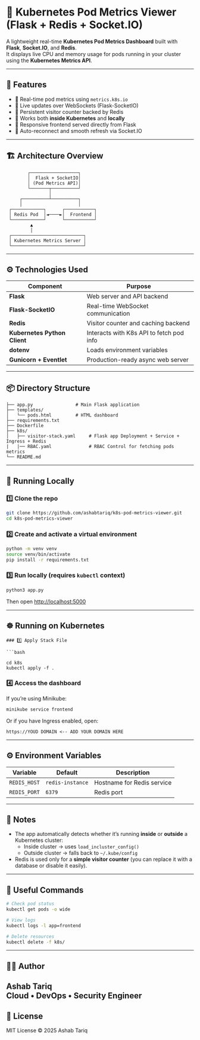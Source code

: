 # 🚀 Kubernetes Pod Metrics Viewer (Flask + Redis + Socket.IO)

A lightweight real-time **Kubernetes Pod Metrics Dashboard** built with **Flask**, **Socket.IO**, and **Redis**.  
It displays live CPU and memory usage for pods running in your cluster using the **Kubernetes Metrics API**.

---

## 🧩 Features

- 🔹 Real-time pod metrics using `metrics.k8s.io`
- 🔹 Live updates over WebSockets (Flask-SocketIO)
- 🔹 Persistent visitor counter backed by Redis
- 🔹 Works both **inside Kubernetes** and **locally**
- 🔹 Responsive frontend served directly from Flask
- 🔹 Auto-reconnect and smooth refresh via Socket.IO

---

## 🏗️ Architecture Overview

```
        ┌──────────────────┐
        │  Flask + SocketIO│
        │ (Pod Metrics API)│
        └───────┬──────────┘
                │
     ┌──────────┴──────────┐
     │                     │
 ┌────────────┐      ┌───────────┐
 │ Redis Pod  │◄────►│  Frontend │
 └────────────┘      └───────────┘
         ▲
         │
 ┌───────────────────────────┐
 │ Kubernetes Metrics Server │
 └───────────────────────────┘
```

---

## ⚙️ Technologies Used

| Component | Purpose |
|------------|----------|
| **Flask** | Web server and API backend |
| **Flask-SocketIO** | Real-time WebSocket communication |
| **Redis** | Visitor counter and caching backend |
| **Kubernetes Python Client** | Interacts with K8s API to fetch pod info |
| **dotenv** | Loads environment variables |
| **Gunicorn + Eventlet** | Production-ready async web server |

---

## 📦 Directory Structure

```
├── app.py                # Main Flask application
├── templates/
│   └── pods.html         # HTML dashboard
├── requirements.txt
├── Dockerfile
├── k8s/
│   ├── visitor-stack.yaml     # Flask app Deployment + Service + Ingress + Redis
|   |── RBAC.yaml              # RBAC Control for fetching pods metrics
└── README.md
```

---

## 🐳 Running Locally

### 1️⃣ Clone the repo
```bash
git clone https://github.com/ashabtariq/k8s-pod-metrics-viewer.git
cd k8s-pod-metrics-viewer
```

### 2️⃣ Create and activate a virtual environment
```bash
python -m venv venv
source venv/bin/activate
pip install -r requirements.txt
```

### 3️⃣ Run locally (requires `kubectl` context)
```bash
python3 app.py
```

Then open [http://localhost:5000](http://localhost:5000)

---

## ☸️ Running on Kubernetes

```
### 1️⃣ Apply Stack File

```bash

cd k8s
kubectl apply -f .

```

### 4️⃣ Access the dashboard

If you’re using Minikube:

```bash
minikube service frontend

```

Or if you have Ingress enabled, open:

```
https://YOUD DOMAIN <-- ADD YOUR DOMAIN HERE
```

---

## ⚙️ Environment Variables

| Variable | Default | Description |
|-----------|----------|-------------|
| `REDIS_HOST` | `redis-instance` | Hostname for Redis service |
| `REDIS_PORT` | `6379` | Redis port |

---

## 🧠 Notes

- The app automatically detects whether it’s running **inside** or **outside** a Kubernetes cluster:
  - Inside cluster → uses `load_incluster_config()`
  - Outside cluster → falls back to `~/.kube/config`
- Redis is used only for a **simple visitor counter** (you can replace it with a database or disable it easily).

---

## 🧰 Useful Commands

```bash
# Check pod status
kubectl get pods -o wide

# View logs
kubectl logs -l app=frontend

# Delete resources
kubectl delete -f k8s/
```

---

## 🧑‍💻 Author

**Ashab Tariq**  
Cloud • DevOps • Security Engineer  
---

## 📄 License

MIT License © 2025 Ashab Tariq
